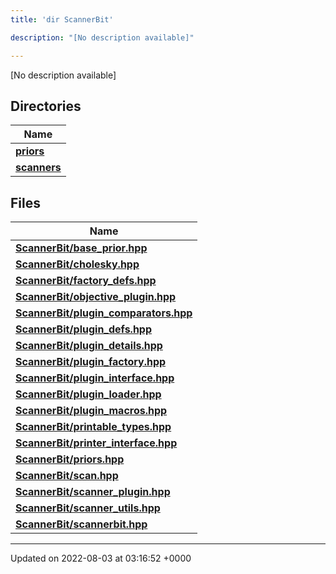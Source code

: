 ```yaml
---
title: 'dir ScannerBit'

description: "[No description available]"

---
```







[No description available]

## Directories

| Name           |
| -------------- |
| **[priors](/documentation/code/darkbit_development/files/dir_fcd5a9dbbf1819829d7ec1014844ab30/#dir-priors)**  |
| **[scanners](/documentation/code/darkbit_development/files/dir_d8899288cb095d9f40a7187612d7e0b7/#dir-scanners)**  |

## Files

| Name           |
| -------------- |
| **[ScannerBit/base_prior.hpp](/documentation/code/darkbit_development/files/base__prior_8hpp/#file-base-prior.hpp)**  |
| **[ScannerBit/cholesky.hpp](/documentation/code/darkbit_development/files/cholesky_8hpp/#file-cholesky.hpp)**  |
| **[ScannerBit/factory_defs.hpp](/documentation/code/darkbit_development/files/factory__defs_8hpp/#file-factory-defs.hpp)**  |
| **[ScannerBit/objective_plugin.hpp](/documentation/code/darkbit_development/files/objective__plugin_8hpp/#file-objective-plugin.hpp)**  |
| **[ScannerBit/plugin_comparators.hpp](/documentation/code/darkbit_development/files/plugin__comparators_8hpp/#file-plugin-comparators.hpp)**  |
| **[ScannerBit/plugin_defs.hpp](/documentation/code/darkbit_development/files/plugin__defs_8hpp/#file-plugin-defs.hpp)**  |
| **[ScannerBit/plugin_details.hpp](/documentation/code/darkbit_development/files/plugin__details_8hpp/#file-plugin-details.hpp)**  |
| **[ScannerBit/plugin_factory.hpp](/documentation/code/darkbit_development/files/plugin__factory_8hpp/#file-plugin-factory.hpp)**  |
| **[ScannerBit/plugin_interface.hpp](/documentation/code/darkbit_development/files/plugin__interface_8hpp/#file-plugin-interface.hpp)**  |
| **[ScannerBit/plugin_loader.hpp](/documentation/code/darkbit_development/files/plugin__loader_8hpp/#file-plugin-loader.hpp)**  |
| **[ScannerBit/plugin_macros.hpp](/documentation/code/darkbit_development/files/plugin__macros_8hpp/#file-plugin-macros.hpp)**  |
| **[ScannerBit/printable_types.hpp](/documentation/code/darkbit_development/files/printable__types_8hpp/#file-printable-types.hpp)**  |
| **[ScannerBit/printer_interface.hpp](/documentation/code/darkbit_development/files/printer__interface_8hpp/#file-printer-interface.hpp)**  |
| **[ScannerBit/priors.hpp](/documentation/code/darkbit_development/files/priors_8hpp/#file-priors.hpp)**  |
| **[ScannerBit/scan.hpp](/documentation/code/darkbit_development/files/scan_8hpp/#file-scan.hpp)**  |
| **[ScannerBit/scanner_plugin.hpp](/documentation/code/darkbit_development/files/scanner__plugin_8hpp/#file-scanner-plugin.hpp)**  |
| **[ScannerBit/scanner_utils.hpp](/documentation/code/darkbit_development/files/scanner__utils_8hpp/#file-scanner-utils.hpp)**  |
| **[ScannerBit/scannerbit.hpp](/documentation/code/darkbit_development/files/scannerbit_8hpp/#file-scannerbit.hpp)**  |






-------------------------------

Updated on 2022-08-03 at 03:16:52 +0000
